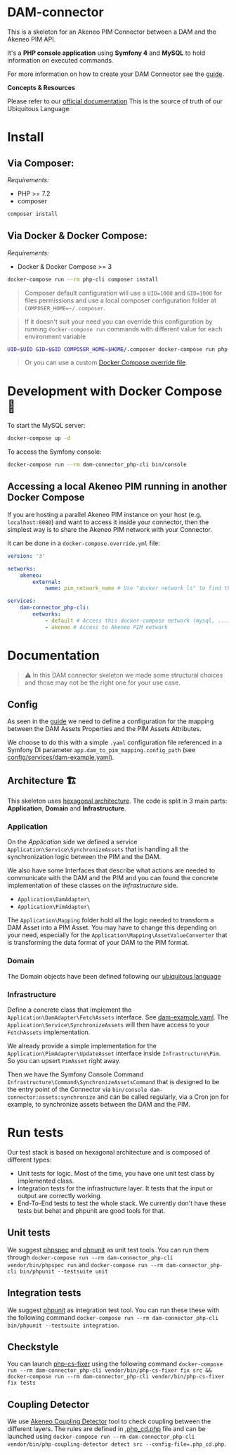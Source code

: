 # DAM-connector

This is a skeleton for an Akeneo PIM Connector between a DAM and the Akeneo PIM API.

It's a **PHP console application** using **Symfony 4** and **MySQL** to hold information on executed commands.

For more information on how to create your DAM Connector see the [guide](https://api.akeneo.com/documentation/asset-manager.html).

__Concepts & Resources__

Please refer to our [official documentation](https://api.akeneo.com/documentation/asset-manager.html#concepts-resources)
This is the source of truth of  our Ubiquitous Language. 


# Install

## Via Composer:

_Requirements:_
- PHP >= 7.2
- composer

```sh
composer install
```

## Via Docker & Docker Compose:

_Requirements:_
- Docker & Docker Compose >= 3


```sh
docker-compose run --rm php-cli composer install
```

> Composer default configuration will use a `UID=1000` and `GID=1000` for files permissions and use a local composer configuration folder at `COMPOSER_HOME=~/.composer`.

> If it doesn't suit your need you can override this configuration by running `docker-compose run` commands with different value for each environment variable
```sh
UID=$UID GID=$GID COMPOSER_HOME=$HOME/.composer docker-compose run php-cli composer install
```

> Or you can use a custom [Docker Compose override file](https://docs.docker.com/compose/extends/).

# Development with Docker Compose 🐳

To start the MySQL server:
```sh
docker-compose up -d
```

To access the Symfony console:
```sh
docker-compose run --rm dam-connector_php-cli bin/console
```

## Accessing a local Akeneo PIM running in another Docker Compose

If you are hosting a parallel Akeneo PIM instance on your host (e.g. `localhost:8080`) and want to access it inside your connector,
then the simplest way is to share the Akeneo PIM network with your Connector.

It can be done in a `docker-compose.override.yml` file:
```yaml
version: '3'

networks:
    akeneo:
        external:
            name: pim_network_name # Use "docker network ls" to find the name of your Akeneo PIM network.

services:
    dam-connector_php-cli:
        networks:
            - default # Access this docker-compose network (mysql, ...)
            - akeneo # Access to Akeneo PIM network
```


# Documentation

> ⚠️ In this DAM connector skeleton we made some structural choices and those may not be the right one for your use case.

## Config

As seen in the [guide](https://api.akeneo.com/documentation/asset-manager.html) we need to define a configuration for the mapping between the DAM Assets Properties and the PIM Assets Attributes.

We choose to do this with a simple `.yaml` configuration file referenced in a Symfony DI parameter `app.dam_to_pim_mapping.config_path` (see [config/services/dam-example.yaml](config/services/dam-adapter.yaml)).

## Architecture 🏗️

This skeleton uses [hexagonal architecture](https://en.wikipedia.org/wiki/Hexagonal_architecture_(software)).
The code is split in 3 main parts: **Application**, **Domain** and **Infrastructure**.

### Application

On the _Application_ side we defined a service `Application\Service\SynchronizeAssets` that is handling all the synchronization logic between the PIM and the DAM.

We also have some Interfaces that describe what actions are needed to communicate with the DAM and the PIM and you can found the concrete implementation of these classes on the _Infrastructure_ side.
- `Application\DamAdapter\`
- `Application\PimAdapter\`

The `Application\Mapping` folder hold all the logic needed to transform a DAM Asset into a PIM Asset. You may have to change this depending on your need, especially for the `Application\Mapping\AssetValueConverter` that is transforming the data format of your DAM to the PIM format.


### Domain

The Domain objects have been defined following our [ubiquitous language](https://api.akeneo.com/documentation/asset-manager.html#concepts-resources) 


### Infrastructure

Define a concrete class that implement the `Application\DamAdapter\FetchAssets` interface.
See [dam-example.yaml](config/services/dam-adapter.yaml).
The `Application\Service\SynchronizeAssets` will then have access to your `FetchAssets` implementation.

We already provide a simple implementation for the `Application\PimAdapter\UpdateAsset` interface inside `Infrastructure\Pim`.
So you can upsert `PimAsset` right away.

Then we have the Symfony Console Command `Infrastructure\Command\SynchronizeAssetsCommand`
that is designed to be the entry point of the Connector via `bin/console dam-connector:assets:synchronize`
and can be called regularly, via a Cron jon for example, to synchronize assets between the DAM and the PIM.


# Run tests

Our test stack is based on hexagonal architecture and is composed of different types:
- Unit tests for logic. Most of the time, you have one unit test class by implemented class.
- Integration tests for the infrastructure layer. It tests that the input or output are correctly working.
- End-To-End tests to test the whole stack. We currently don't have these tests but behat and phpunit are good tools for that. 

## Unit tests
We suggest [phpspec](https://www.phpspec.net/) and [phpunit](https://phpunit.de) as unit test tools.
You can run them through `docker-compose run --rm dam-connector_php-cli vendor/bin/phpspec run` and `docker-compose run --rm dam-connector_php-cli bin/phpunit --testsuite unit`

## Integration tests
We suggest [phpunit](https://phpunit.de) as integration test tool.
You can run these these with the following command `docker-compose run --rm dam-connector_php-cli bin/phpunit --testsuite integration`.

## Checkstyle
You can launch [php-cs-fixer](https://github.com/FriendsOfPHP/PHP-CS-Fixer) using the following command `docker-compose run --rm dam-connector_php-cli vendor/bin/php-cs-fixer fix src && docker-compose run --rm dam-connector_php-cli vendor/bin/php-cs-fixer fix tests`

## Coupling Detector
We use [Akeneo Coupling Detector](https://github.com/akeneo/php-coupling-detector) tool to check coupling between the different layers.
The rules are defined in [.php_cd.php](.php_cd.php) file and can be launched using `docker-compose run --rm dam-connector_php-cli vendor/bin/php-coupling-detector detect src --config-file=.php_cd.php`. 
